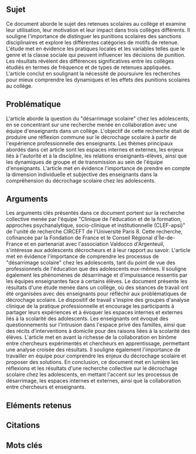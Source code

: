 ## Sujet
Ce document aborde le sujet des retenues scolaires au collège et examine leur utilisation, leur motivation et leur impact dans trois collèges différents. Il souligne l'importance de distinguer les punitions scolaires des sanctions disciplinaires et explore les différentes catégories de motifs de retenue. L'étude met en évidence les pratiques locales et les variables telles que le genre et la classe sociale qui peuvent influencer les décisions de punition. Les résultats révèlent des différences significatives entre les collèges étudiés en termes de fréquence et de types de retenues appliquées. L'article conclut en soulignant la nécessité de poursuivre les recherches pour mieux comprendre les dynamiques et les effets des punitions scolaires au collège.

## Problématique
L'article aborde la question du "désarrimage scolaire" chez les adolescents, en se concentrant sur une recherche menée en collaboration avec une équipe d'enseignants dans un collège. L'objectif de cette recherche était de produire une réflexion commune sur le décrochage scolaire à partir de l'expérience professionnelle des enseignants. Les thèmes principaux abordés dans cet article sont les espaces internes et externes, les enjeux liés à l'autorité et à la discipline, les relations enseignants-élèves, ainsi que les dynamiques de groupe et de transmission au sein de l'équipe d'enseignants. L'article met en évidence l'importance de prendre en compte la dimension individuelle et subjective des enseignants dans la compréhension du décrochage scolaire chez les adolescents.

## Arguments
Les arguments clés présentés dans ce document portent sur la recherche collective menée par l'équipe "Clinique de l'éducation et de la formation, approches psychanalytique, socio-clinique et institutionnelle (CLEF-apsi)" de l'unité de recherche CIRCEFT de l'Université Paris 8. Cette recherche, cofinancée par la Fondation de France et le Conseil Régional d'Île-de-France et en partenariat avec l'association Valdocco d'Argenteuil, s'intéresse aux adolescents décrocheurs et à leur rapport au savoir. L'article met en évidence l'importance de comprendre les processus de "désarrimage scolaire" chez les adolescents, tant du point de vue des professionnels de l'éducation que des adolescents eux-mêmes. Il souligne également les phénomènes de désarrimage et d'impuissance ressentis par les équipes enseignantes face à certains élèves. Le document présente les résultats d'une étude menée dans un collège, où des séances de travail ont été organisées avec des enseignants pour réfléchir aux problématiques de décrochage scolaire. Le dispositif de travail s'inspire des groupes d'analyse clinique de la pratique professionnelle et encourage les participants à partager leurs expériences et à évoquer les espaces internes et externes liés à la scolarité des adolescents. Les enseignants ont évoqué des questionnements sur l'intrusion dans l'espace privé des familles, ainsi que des récits d'interventions à domicile pour des raisons liées à la scolarité des élèves. L'article met en avant la richesse de la collaboration en binôme entre chercheurs expérimentés et chercheurs en apprentissage, permettant une analyse croisée des résultats. Il souligne également l'importance de travailler en équipe pour comprendre les enjeux du décrochage scolaire et proposer des solutions. En conclusion, ce document met en lumière les réflexions et les résultats d'une recherche collective sur le décrochage scolaire chez les adolescents, en mettant l'accent sur les processus de désarrimage, les espaces internes et externes, ainsi que la collaboration entre chercheurs et enseignants.

## Eléments retenus 

## Citations

## Mots clés